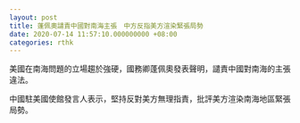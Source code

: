 ```yaml
---
layout: post
title: 蓬佩奧譴責中國對南海主張　中方反指美方渲染緊張局勢
date: 2020-07-14 11:57:10.000000000 +08:00
categories: rthk
---
```


美國在南海問題的立場趨於強硬，國務卿蓬佩奧發表聲明，譴責中國對南海的主張違法。

中國駐美國使館發言人表示，堅持反對美方無理指責，批評美方渲染南海地區緊張局勢。
